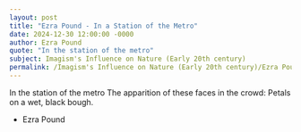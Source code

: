 ```yaml
---
layout: post
title: "Ezra Pound - In a Station of the Metro"
date: 2024-12-30 12:00:00 -0000
author: Ezra Pound
quote: "In the station of the metro"
subject: Imagism's Influence on Nature (Early 20th century)
permalink: /Imagism's Influence on Nature (Early 20th century)/Ezra Pound/Ezra Pound - In a Station of the Metro
---
```


In the station of the metro
The apparition of these faces in the crowd:
Petals on a wet, black bough.

- Ezra Pound

